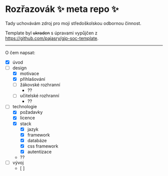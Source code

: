 # Rozřazovák ✨ meta repo ✨
Tady uchovávám zdroj pro moji středoškolskou odbornou činnost.

Template byl ~~ukraden~~ s úpravami vypůjčen z https://github.com/pajasry/gjp-soc-template.

---

O čem napsat:

- [x] úvod
- [ ] design
    - [x] motivace
    - [x] přihlašování
    - [ ] žákovské rozhranní
        - ??
    - [ ] učitelské rozhranní
        - ??
- [ ] technologie
    - [x] požadavky
    - [x] licence
    - [x] stack
        - [x] jazyk
        - [x] framework
        - [x] databáze
        - [x] css framework
        - [x] autentizace
    - ??
- [ ] vývoj 
    - [ ]
